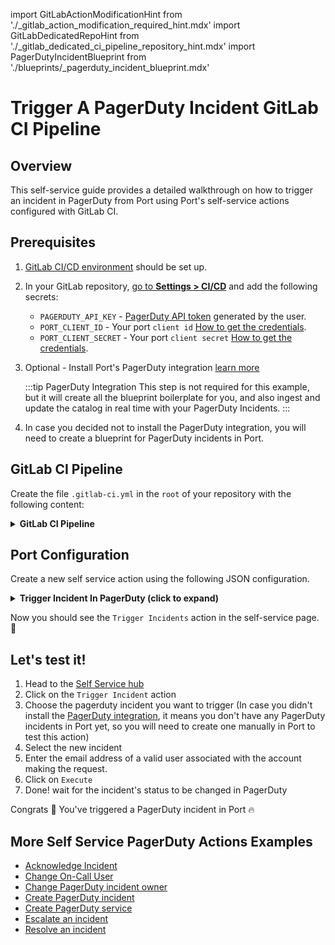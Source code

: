 import GitLabActionModificationHint from './\_gitlab_action_modification_required_hint.mdx'
import GitLabDedicatedRepoHint from './\_gitlab_dedicated_ci_pipeline_repository_hint.mdx'
import PagerDutyIncidentBlueprint from './blueprints/_pagerduty_incident_blueprint.mdx'

# Trigger A PagerDuty Incident GitLab CI Pipeline

## Overview
This self-service guide provides a detailed walkthrough on how to trigger an incident in PagerDuty from Port using Port's self-service actions configured with GitLab CI.

## Prerequisites
1. [GitLab CI/CD environment](https://docs.gitlab.com/ee/ci/quick_start) should be set up.
2. In your GitLab repository, [go to **Settings > CI/CD**](https://docs.gitlab.com/ee/ci/variables/#define-a-cicd-variable-in-the-ui) and add the following secrets:
   - `PAGERDUTY_API_KEY` - [PagerDuty API token](https://support.pagerduty.com/docs/generating-api-keys) generated by the user.
   - `PORT_CLIENT_ID` - Your port `client id` [How to get the credentials](https://docs.getport.io/build-your-software-catalog/sync-data-to-catalog/api/#find-your-port-credentials).
   - `PORT_CLIENT_SECRET` - Your port `client secret` [How to get the credentials](https://docs.getport.io/build-your-software-catalog/sync-data-to-catalog/api/#find-your-port-credentials).
3. Optional - Install Port's PagerDuty integration [learn more](https://docs.getport.io/build-your-software-catalog/sync-data-to-catalog/incident-management/pagerduty)

	:::tip PagerDuty Integration
	This step is not required for this example, but it will create all the blueprint boilerplate for you, and also ingest and update the catalog in real time with your PagerDuty Incidents.
	:::

4. In case you decided not to install the PagerDuty integration, you will need to create a blueprint for PagerDuty incidents in Port.

<PagerDutyIncidentBlueprint/>

## GitLab CI Pipeline

Create the file `.gitlab-ci.yml` in the `root` of your repository with the following content:

<GitLabDedicatedRepoHint/>

<details>
<summary><b>GitLab CI Pipeline</b></summary>

```yaml showLineNumbers title="gitlab-ci.yaml"
stages:
  - trigger_incident

trigger_pagerduty_incident:
  stage: trigger_incident
  script:
    - |
      # Inform starting of PagerDuty trigger
      curl -X PATCH \
        -H "Authorization: Bearer ${PORT_CLIENT_ID}:${PORT_CLIENT_SECRET}" \
        -d '{"logMessage": "About to trigger PagerDuty incident.. ⛴️"}' \
        https://api.getport.io/actions/${PORT_RUN_ID}/logs

      # Send Event to PagerDuty
      response=$(curl -s -X POST \
        -H "Content-Type: application/json" \
        -d '{
              "payload": {
                "summary": "'"${CI_JOB_NAME}"'",
                "source": "GitLab CI",
                "severity": "'"${CI_PIPELINE_SOURCE}"'"
              },
              "event_action": "'"${CI_JOB_STAGE}"'",
              "routing_key": "'"${PAGERDUTY_ROUTING_KEY}"'"
            }' \
        https://events.pagerduty.com/v2/enqueue)

      incident_id=$(echo $response | jq -r '.dedup_key')

      # Get PagerDuty Incident Details
      incident_details=$(curl -s -X GET \
        -H "Authorization: Token token=${PAGERDUTY_API_KEY}" \
        -H "Accept: application/vnd.pagerduty+json;version=2" \
        https://api.pagerduty.com/incidents/${incident_id})

      # Log Before Updating Entity
      curl -X PATCH \
        -H "Authorization: Bearer ${PORT_CLIENT_ID}:${PORT_CLIENT_SECRET}" \
        -d '{"logMessage": "Reporting the updated incident back to port ..."}' \
        https://api.getport.io/actions/${PORT_RUN_ID}/logs

      # Update Entity
      curl -X POST \
        -H "Authorization: Bearer ${PORT_CLIENT_ID}:${PORT_CLIENT_SECRET}" \
        -H "Content-Type: application/json" \
        -d '{
              "identifier": "'"${incident_id}"'",
              "title": "'"${CI_JOB_NAME}"'",
              "properties": {
                "status": "'"$(echo $incident_details | jq -r '.incident.status')"'", 
                "url": "'"$(echo $incident_details | jq -r '.incident.self')"'", 
                "urgency": "'"$(echo $incident_details | jq -r '.incident.urgency')"'", 
                "responder": "'"$(echo $incident_details | jq -r '.incident.assignments[0].assignee.summary')"'", 
                "escalation_policy": "'"$(echo $incident_details | jq -r '.incident.escalation_policy.summary')"'", 
                "created_at": "'"$(echo $incident_details | jq -r '.incident.created_at')"'", 
                "updated_at": "'"$(echo $incident_details | jq -r '.incident.updated_at')"'" 
              },
              "relations": "'"${CI_JOB_ID}"'"
            }' \
        https://api.getport.io/entities/upsert

      # Log After Updating Entity
      curl -X PATCH \
        -H "Authorization: Bearer ${PORT_CLIENT_ID}:${PORT_CLIENT_SECRET}" \
        -d '{"logMessage": "PagerDuty incident triggered! ✅"}' \
        https://api.getport.io/actions/${PORT_RUN_ID}/logs
  only:
    - master
  variables:
    PAGERDUTY_API_KEY: ${{ secrets.PAGERDUTY_API_KEY }}
    PORT_CLIENT_ID: ${{ secrets.PORT_CLIENT_ID }}
    PORT_CLIENT_SECRET: ${{ secrets.PORT_CLIENT_SECRET }}
    PORT_RUN_ID: ${{fromJson(inputs.port_context).run_id}}
    PAGERDUTY_ROUTING_KEY: ${{ github.event.inputs.routing_key }}
    CI_PIPELINE_SOURCE: ${{ github.event.inputs.source }}
    CI_JOB_STAGE: ${{ github.event.inputs.event_action }}
    CI_JOB_NAME: ${{ github.event.inputs.summary }}
    CI_JOB_ID: ${{ github.event.inputs.port_context }}
```
</details>


## Port Configuration

Create a new self service action using the following JSON configuration.

<details>
<summary><b> Trigger Incident In PagerDuty (click to expand) </b></summary>

<GitLabActionModificationHint/>

```json showLineNumbers
{
  "identifier": "pagerdutyIncident_trigger_incident",
  "title": "Trigger Incident",
  "icon": "pagerduty",
  "description": "Trigger a PagerDuty incident using self-service",
  "trigger": {
    "type": "self-service",
    "operation": "DAY-2",
    "userInputs": {
      "properties": {
        "event_action": {
          "icon": "pagerduty",
          "title": "Event Action",
          "type": "string",
          "description": "The type of event. Can be trigger, acknowledge, or resolve",
          "default": "trigger",
          "enum": [
            "trigger",
            "acknowledge",
            "resolve"
          ],
          "enumColors": {
            "trigger": "lightGray", 
            "acknowledge": "lightGray", 
            "resolve": "lightGray"
          }
        },
        "routing_key": {
          "icon": "pagerduty",
          "title": "Routing Key",
          "type": "string",
          "description": "This is the 32 character Integration Key for an integration on a service or on a global ruleset."
        },
        "summary": {
          "type": "string",
          "title": "Summary",
          "icon": "pagerduty",
          "description": "A brief text summary of the event, used to generate the summaries/titles of any associated alerts. The maximum permitted length of this property is 1024 characters.",
          "maxLength": 1024
        },
        "source": {
          "type": "string",
          "title": "Source",
          "description": "The unique location of the affected system, preferably a hostname or FQDN.",
          "icon": "pagerduty"
        },
        "severity": {
          "type": "string",
          "title": "Severity",
          "description": "The perceived severity of the status the event is describing with respect to the affected system. This can be critical, error, warning, or info",
          "icon": "pagerduty",
          "default": "info",
          "enum": [
            "critical",
            "error", 
            "warning",
            "info"
          ],
          "enumColors": {
            "critical": "red", 
            "error": "orange", 
            "warning": "yellow", 
            "info": "blue"
          }
        }
      },
      "required": [
        "routing_key", 
        "event_action", 
        "summary", 
        "source", 
        "severity"
      ],
      "order": [
        "routing_key", 
        "event_action", 
        "summary", 
        "source",
        "severity"
      ]
    },
    "blueprintIdentifier": "pagerdutyIncident"
  },
  "invocationMethod": {
    "type": "GITLAB",
    "org": "<GITLAB_GROUP>",
    "repo": "<GITLAB_REPO>",
    "workflow": ".gitlab-ci.yml",
    "workflowInputs": {
      "summary": "{{.inputs.\"summary\"}}",
      "source": "{{.inputs.\"source\"}}",
      "severity": "{{.inputs.\"severity\"}}",
      "event_action": "{{.inputs.\"event_action\"}}",
      "routing_key": "{{.inputs.\"routing_key\"}}",
      "port_context": {
        "blueprint": "{{.action.blueprint}}",
        "entity": "{{.entity.identifier}}",
        "run_id": "{{.run.id}}",
        "relations": "{{.entity.relations}}"
      }
    },
    "reportWorkflowStatus": true
  },
  "requiredApproval": false,
  "publish": true
}
```
</details>

Now you should see the `Trigger Incidents` action in the self-service page. 🎉

## Let's test it!

1. Head to the [Self Service hub](https://app.getport.io/self-serve)
2. Click on the `Trigger Incident` action
3. Choose the pagerduty incident you want to trigger (In case you didn't install the [PagerDuty integration](https://docs.getport.io/build-your-software-catalog/sync-data-to-catalog/incident-management/pagerduty), it means you don't have any PagerDuty incidents in Port yet, so you will need to create one manually in Port to test this action)
4. Select the new incident
5. Enter the email address of a valid user associated with the account making the request.
6. Click on `Execute`
7. Done! wait for the incident's status to be changed in PagerDuty

Congrats 🎉 You've triggered a PagerDuty incident in Port 🔥

## More Self Service PagerDuty Actions Examples
- [Acknowledge Incident](https://docs.getport.io/actions-and-automations/setup-backend/github-workflow/examples/PagerDuty/acknowledge-incident)
- [Change On-Call User](https://docs.getport.io/actions-and-automations/setup-backend/github-workflow/examples/PagerDuty/change-on-call-user)
- [Change PagerDuty incident owner](https://docs.getport.io/actions-and-automations/setup-backend/github-workflow/examples/PagerDuty/change-pagerduty-incident-owner)
- [Create PagerDuty incident](https://docs.getport.io/actions-and-automations/setup-backend/github-workflow/examples/PagerDuty/create-pagerduty-incident)
- [Create PagerDuty service](https://docs.getport.io/actions-and-automations/setup-backend/github-workflow/examples/PagerDuty/create-pagerduty-service)
- [Escalate an incident](https://docs.getport.io/actions-and-automations/setup-backend/github-workflow/examples/PagerDuty/escalate-an-incident)
- [Resolve an incident](https://docs.getport.io/actions-and-automations/setup-backend/github-workflow/examples/PagerDuty/resolve-incident)
